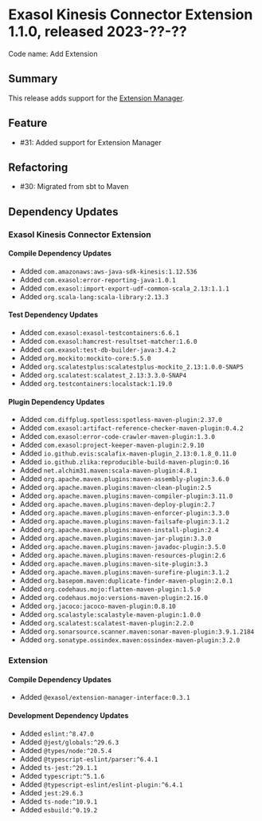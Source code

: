 # Exasol Kinesis Connector Extension 1.1.0, released 2023-??-??

Code name: Add Extension

## Summary

This release adds support for the [Extension Manager](https://github.com/exasol/extension-manager/).

## Feature

* #31: Added support for Extension Manager

## Refactoring

* #30: Migrated from sbt to Maven

## Dependency Updates

### Exasol Kinesis Connector Extension

#### Compile Dependency Updates

* Added `com.amazonaws:aws-java-sdk-kinesis:1.12.536`
* Added `com.exasol:error-reporting-java:1.0.1`
* Added `com.exasol:import-export-udf-common-scala_2.13:1.1.1`
* Added `org.scala-lang:scala-library:2.13.3`

#### Test Dependency Updates

* Added `com.exasol:exasol-testcontainers:6.6.1`
* Added `com.exasol:hamcrest-resultset-matcher:1.6.0`
* Added `com.exasol:test-db-builder-java:3.4.2`
* Added `org.mockito:mockito-core:5.5.0`
* Added `org.scalatestplus:scalatestplus-mockito_2.13:1.0.0-SNAP5`
* Added `org.scalatest:scalatest_2.13:3.3.0-SNAP4`
* Added `org.testcontainers:localstack:1.19.0`

#### Plugin Dependency Updates

* Added `com.diffplug.spotless:spotless-maven-plugin:2.37.0`
* Added `com.exasol:artifact-reference-checker-maven-plugin:0.4.2`
* Added `com.exasol:error-code-crawler-maven-plugin:1.3.0`
* Added `com.exasol:project-keeper-maven-plugin:2.9.10`
* Added `io.github.evis:scalafix-maven-plugin_2.13:0.1.8_0.11.0`
* Added `io.github.zlika:reproducible-build-maven-plugin:0.16`
* Added `net.alchim31.maven:scala-maven-plugin:4.8.1`
* Added `org.apache.maven.plugins:maven-assembly-plugin:3.6.0`
* Added `org.apache.maven.plugins:maven-clean-plugin:2.5`
* Added `org.apache.maven.plugins:maven-compiler-plugin:3.11.0`
* Added `org.apache.maven.plugins:maven-deploy-plugin:2.7`
* Added `org.apache.maven.plugins:maven-enforcer-plugin:3.3.0`
* Added `org.apache.maven.plugins:maven-failsafe-plugin:3.1.2`
* Added `org.apache.maven.plugins:maven-install-plugin:2.4`
* Added `org.apache.maven.plugins:maven-jar-plugin:3.3.0`
* Added `org.apache.maven.plugins:maven-javadoc-plugin:3.5.0`
* Added `org.apache.maven.plugins:maven-resources-plugin:2.6`
* Added `org.apache.maven.plugins:maven-site-plugin:3.3`
* Added `org.apache.maven.plugins:maven-surefire-plugin:3.1.2`
* Added `org.basepom.maven:duplicate-finder-maven-plugin:2.0.1`
* Added `org.codehaus.mojo:flatten-maven-plugin:1.5.0`
* Added `org.codehaus.mojo:versions-maven-plugin:2.16.0`
* Added `org.jacoco:jacoco-maven-plugin:0.8.10`
* Added `org.scalastyle:scalastyle-maven-plugin:1.0.0`
* Added `org.scalatest:scalatest-maven-plugin:2.2.0`
* Added `org.sonarsource.scanner.maven:sonar-maven-plugin:3.9.1.2184`
* Added `org.sonatype.ossindex.maven:ossindex-maven-plugin:3.2.0`

### Extension

#### Compile Dependency Updates

* Added `@exasol/extension-manager-interface:0.3.1`

#### Development Dependency Updates

* Added `eslint:^8.47.0`
* Added `@jest/globals:^29.6.3`
* Added `@types/node:^20.5.4`
* Added `@typescript-eslint/parser:^6.4.1`
* Added `ts-jest:^29.1.1`
* Added `typescript:^5.1.6`
* Added `@typescript-eslint/eslint-plugin:^6.4.1`
* Added `jest:29.6.3`
* Added `ts-node:^10.9.1`
* Added `esbuild:^0.19.2`

